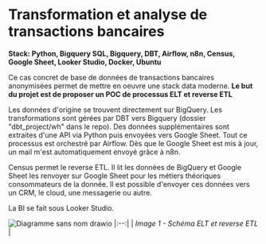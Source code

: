 # Transformation et analyse de transactions bancaires
**Stack: Python, Bigquery SQL, Bigquery, DBT, Airflow, n8n, Census, Google Sheet, Looker Studio, Docker, Ubuntu**

Ce cas concret de base de données de transactions bancaires anonymisées permet de mettre en oeuvre une stack data moderne.
**Le but du projet est de proposer un POC de processus ELT et reverse ETL**

Les données d'origine se trouvent directement sur BigQuery.
Les transformations sont gérées par DBT vers Bigquery (dossier "dbt_project/wh" dans le repo).
Des données supplémentaires sont extraites d'une API via Python puis envoyées vers Google Sheet.
Tout ce processus est orchestré par Airflow.
Dès que le Google Sheet est mis à jour, un mail m'est automatiquement envoyé grâce à n8n.

Census permet le reverse ETL.
Il lit les données de BigQuery et Google Sheet les renvoyer sur Google Sheet pour les métiers théoriques consommateurs de la donnée.
Il est possible d'envoyer ces données vers un CRM, le cloud, une messagerie ou autre.

La BI se fait sous Looker Studio.

![Diagramme sans nom drawio](https://github.com/user-attachments/assets/3e3502bf-378b-47dc-b6eb-ed18776b3488)
|:--:|
| *Image 1 - Schéma ELT et reverse ETL* |

